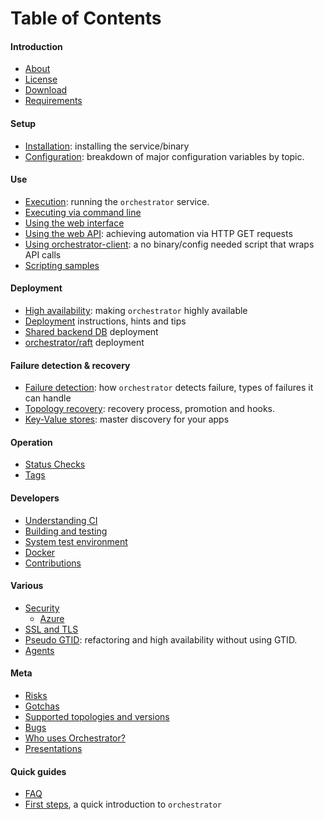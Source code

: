 # Table of Contents

#### Introduction
- [About](about.md)
- [License](license.md)
- [Download](download.md)
- [Requirements](requirements.md)

#### Setup
- [Installation](install.md): installing the service/binary
- [Configuration](configuration.md): breakdown of major configuration variables by topic.

#### Use
- [Execution](execution.md): running the `orchestrator` service.
- [Executing via command line](executing-via-command-line.md)
- [Using the web interface](using-the-web-interface.md)
- [Using the web API](using-the-web-api.md): achieving automation via HTTP GET requests
- [Using orchestrator-client](orchestrator-client.md): a no binary/config needed script that wraps API calls
- [Scripting samples](script-samples.md)

#### Deployment
- [High availability](high-availability.md): making `orchestrator` highly available
- [Deployment](deployment.md) instructions, hints and tips
- [Shared backend DB](deployment-shared-backend.md) deployment
- [orchestrator/raft](deployment-raft.md) deployment

#### Failure detection & recovery
- [Failure detection](failure-detection.md): how `orchestrator` detects failure, types of failures it can handle
- [Topology recovery](topology-recovery.md): recovery process, promotion and hooks.
- [Key-Value stores](kv.md): master discovery for your apps

#### Operation
- [Status Checks](status-checks.md)
- [Tags](tags.md)

#### Developers
- [Understanding CI](ci.md)
- [Building and testing](build.md)
- [System test environment](ci-env.md)
- [Docker](docker.md)
- [Contributions](contributions.md)

#### Various
- [Security](security.md)
    - [Azure](azure.md)
- [SSL and TLS](ssl-and-tls.md)
- [Pseudo GTID](pseudo-gtid.md): refactoring and high availability without using GTID.
- [Agents](agents.md)

#### Meta
- [Risks](risks.md)
- [Gotchas](gotchas.md)
- [Supported topologies and versions](supported-topologies-and-versions.md)
- [Bugs](bugs.md)
- [Who uses Orchestrator?](users.md)
- [Presentations](presentations.md)

#### Quick guides

- [FAQ](faq.md)
- [First steps](first-steps.md), a quick introduction to `orchestrator`
